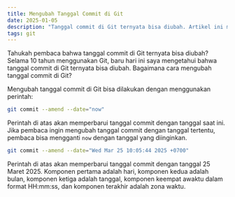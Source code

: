 ```yaml
---
title: Mengubah Tanggal Commit di Git
date: 2025-01-05
description: "Tanggal commit di Git ternyata bisa diubah. Artikel ini membahas bagaimana cara mengubah tanggal commit di Git."
tags: git
---
```


Tahukah pembaca bahwa tanggal commit di Git ternyata bisa diubah? Selama 10 tahun menggunakan Git, baru hari ini saya mengetahui bahwa tanggal commit di Git ternyata bisa diubah. Bagaimana cara mengubah tanggal commit di Git?

Mengubah tanggal commit di Git bisa dilakukan dengan menggunakan perintah:

```sh
git commit --amend --date="now"
```

Perintah di atas akan memperbarui tanggal commit dengan tanggal saat ini. Jika pembaca ingin mengubah tanggal commit dengan tanggal tertentu, pembaca bisa mengganti `now` dengan tanggal yang diinginkan.

```sh
git commit --amend --date="Wed Mar 25 10:05:44 2025 +0700"
```

Perintah di atas akan memperbarui tanggal commit dengan tanggal 25 Maret 2025. Komponen pertama adalah hari, komponen kedua adalah bulan, komponen ketiga adalah tanggal, komponen keempat awaktu dalam format HH:mm:ss, dan komponen terakhir adalah zona waktu. 


